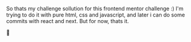 So thats my challenge sollution for this frontend mentor challenge :)
I'm trying to do it with pure html, css and javascript, and later i can do some commits with react and next.
But for now, thats it.

🚀
